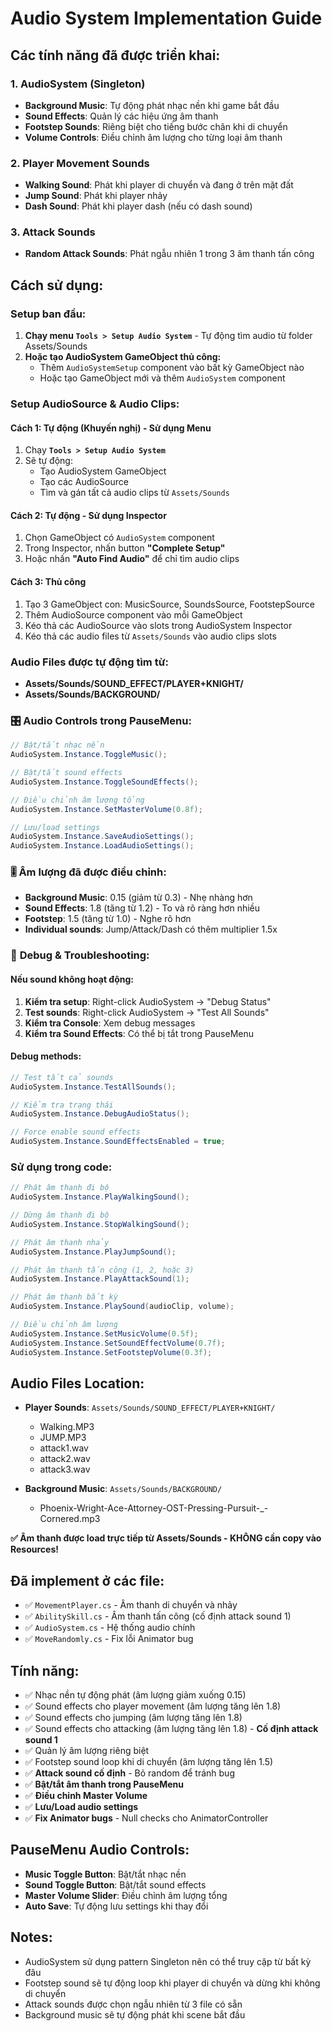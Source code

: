 # Audio System Implementation Guide

## Các tính năng đã được triển khai:

### 1. AudioSystem (Singleton)
- **Background Music**: Tự động phát nhạc nền khi game bắt đầu
- **Sound Effects**: Quản lý các hiệu ứng âm thanh
- **Footstep Sounds**: Riêng biệt cho tiếng bước chân khi di chuyển
- **Volume Controls**: Điều chỉnh âm lượng cho từng loại âm thanh

### 2. Player Movement Sounds
- **Walking Sound**: Phát khi player di chuyển và đang ở trên mặt đất
- **Jump Sound**: Phát khi player nhảy
- **Dash Sound**: Phát khi player dash (nếu có dash sound)

### 3. Attack Sounds
- **Random Attack Sounds**: Phát ngẫu nhiên 1 trong 3 âm thanh tấn công

## Cách sử dụng:

### Setup ban đầu:
1. **Chạy menu `Tools > Setup Audio System`** - Tự động tìm audio từ folder Assets/Sounds
2. **Hoặc tạo AudioSystem GameObject thủ công:**
   - Thêm `AudioSystemSetup` component vào bất kỳ GameObject nào
   - Hoặc tạo GameObject mới và thêm `AudioSystem` component

### Setup AudioSource & Audio Clips:

#### Cách 1: Tự động (Khuyến nghị) - Sử dụng Menu
1. Chạy **`Tools > Setup Audio System`** 
2. Sẽ tự động:
   - Tạo AudioSystem GameObject
   - Tạo các AudioSource
   - Tìm và gán tất cả audio clips từ `Assets/Sounds`

#### Cách 2: Tự động - Sử dụng Inspector
1. Chọn GameObject có `AudioSystem` component
2. Trong Inspector, nhấn button **"Complete Setup"**
3. Hoặc nhấn **"Auto Find Audio"** để chỉ tìm audio clips

#### Cách 3: Thủ công 
1. Tạo 3 GameObject con: MusicSource, SoundsSource, FootstepSource
2. Thêm AudioSource component vào mỗi GameObject
3. Kéo thả các AudioSource vào slots trong AudioSystem Inspector
4. Kéo thả các audio files từ `Assets/Sounds` vào audio clips slots

### Audio Files được tự động tìm từ:
- **Assets/Sounds/SOUND_EFFECT/PLAYER+KNIGHT/**
- **Assets/Sounds/BACKGROUND/**

### 🎛️ **Audio Controls trong PauseMenu:**
```csharp
// Bật/tắt nhạc nền
AudioSystem.Instance.ToggleMusic();

// Bật/tắt sound effects
AudioSystem.Instance.ToggleSoundEffects();

// Điều chỉnh âm lượng tổng
AudioSystem.Instance.SetMasterVolume(0.8f);

// Lưu/load settings
AudioSystem.Instance.SaveAudioSettings();
AudioSystem.Instance.LoadAudioSettings();
```

### 🎚️ **Âm lượng đã được điều chỉnh:**
- **Background Music**: 0.15 (giảm từ 0.3) - Nhẹ nhàng hơn
- **Sound Effects**: 1.8 (tăng từ 1.2) - To và rõ ràng hơn nhiều  
- **Footstep**: 1.5 (tăng từ 1.0) - Nghe rõ hơn
- **Individual sounds**: Jump/Attack/Dash có thêm multiplier 1.5x

### 🐛 **Debug & Troubleshooting:**

#### Nếu sound không hoạt động:
1. **Kiểm tra setup**: Right-click AudioSystem → "Debug Status"
2. **Test sounds**: Right-click AudioSystem → "Test All Sounds"  
3. **Kiểm tra Console**: Xem debug messages
4. **Kiểm tra Sound Effects**: Có thể bị tắt trong PauseMenu

#### Debug methods:
```csharp
// Test tất cả sounds
AudioSystem.Instance.TestAllSounds();

// Kiểm tra trạng thái
AudioSystem.Instance.DebugAudioStatus();

// Force enable sound effects
AudioSystem.Instance.SoundEffectsEnabled = true;
```

### Sử dụng trong code:
```csharp
// Phát âm thanh đi bộ
AudioSystem.Instance.PlayWalkingSound();

// Dừng âm thanh đi bộ  
AudioSystem.Instance.StopWalkingSound();

// Phát âm thanh nhảy
AudioSystem.Instance.PlayJumpSound();

// Phát âm thanh tấn công (1, 2, hoặc 3)
AudioSystem.Instance.PlayAttackSound(1);

// Phát âm thanh bất kỳ
AudioSystem.Instance.PlaySound(audioClip, volume);

// Điều chỉnh âm lượng
AudioSystem.Instance.SetMusicVolume(0.5f);
AudioSystem.Instance.SetSoundEffectVolume(0.7f);
AudioSystem.Instance.SetFootstepVolume(0.3f);
```

## Audio Files Location:
- **Player Sounds**: `Assets/Sounds/SOUND_EFFECT/PLAYER+KNIGHT/`
  - Walking.MP3
  - JUMP.MP3  
  - attack1.wav
  - attack2.wav
  - attack3.wav
  
- **Background Music**: `Assets/Sounds/BACKGROUND/`
  - Phoenix-Wright-Ace-Attorney-OST-Pressing-Pursuit-_-Cornered.mp3

**✅ Âm thanh được load trực tiếp từ Assets/Sounds - KHÔNG cần copy vào Resources!**

## Đã implement ở các file:
- ✅ `MovementPlayer.cs` - Âm thanh di chuyển và nhảy
- ✅ `AbilitySkill.cs` - Âm thanh tấn công (cố định attack sound 1)
- ✅ `AudioSystem.cs` - Hệ thống audio chính
- ✅ `MoveRandomly.cs` - Fix lỗi Animator bug

## Tính năng:
- ✅ Nhạc nền tự động phát (âm lượng giảm xuống 0.15)
- ✅ Sound effects cho player movement (âm lượng tăng lên 1.8)
- ✅ Sound effects cho jumping (âm lượng tăng lên 1.8)
- ✅ Sound effects cho attacking (âm lượng tăng lên 1.8) - **Cố định attack sound 1**
- ✅ Quản lý âm lượng riêng biệt
- ✅ Footstep sound loop khi di chuyển (âm lượng tăng lên 1.5)
- ✅ **Attack sound cố định** - Bỏ random để tránh bug
- ✅ **Bật/tắt âm thanh trong PauseMenu**
- ✅ **Điều chỉnh Master Volume**
- ✅ **Lưu/Load audio settings**
- ✅ **Fix Animator bugs** - Null checks cho AnimatorController

## PauseMenu Audio Controls:
- **Music Toggle Button**: Bật/tắt nhạc nền
- **Sound Toggle Button**: Bật/tắt sound effects
- **Master Volume Slider**: Điều chỉnh âm lượng tổng
- **Auto Save**: Tự động lưu settings khi thay đổi

## Notes:
- AudioSystem sử dụng pattern Singleton nên có thể truy cập từ bất kỳ đâu
- Footstep sound sẽ tự động loop khi player di chuyển và dừng khi không di chuyển
- Attack sounds được chọn ngẫu nhiên từ 3 file có sẵn
- Background music sẽ tự động phát khi scene bắt đầu
